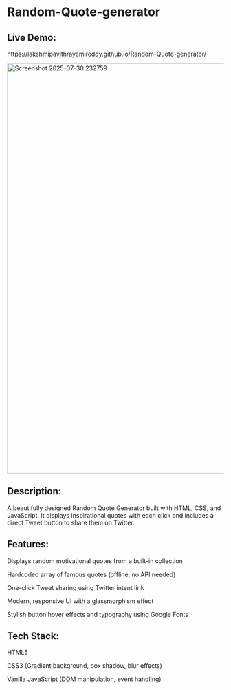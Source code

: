 # Random-Quote-generator

## Live Demo:
https://lakshmipavithrayemireddy.github.io/Random-Quote-generator/


<img width="1914" height="951" alt="Screenshot 2025-07-30 232759" src="https://github.com/user-attachments/assets/64ec984b-051b-4c4c-879e-18bc1d743966" />



## Description:
A beautifully designed Random Quote Generator built with HTML, CSS, and JavaScript. It displays inspirational quotes with each click and includes a direct Tweet button to share them on Twitter.



## Features:
 Displays random motivational quotes from a built-in collection

 Hardcoded array of famous quotes (offline, no API needed)

 One-click Tweet sharing using Twitter intent link

 Modern, responsive UI with a glassmorphism effect

 Stylish button hover effects and typography using Google Fonts

## Tech Stack:
HTML5

CSS3 (Gradient background, box shadow, blur effects)

Vanilla JavaScript (DOM manipulation, event handling)

